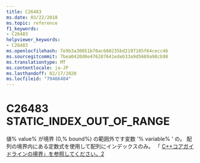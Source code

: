 ```yaml
---
title: C26483
ms.date: 03/22/2018
ms.topic: reference
f1_keywords:
- C26483
helpviewer_keywords:
- C26483
ms.openlocfilehash: 7e9b3a30051b70ac660235bd2197185f64cecc46
ms.sourcegitcommit: 7bea0420d0e476287641edeb33a9d5689a98cb98
ms.translationtype: MT
ms.contentlocale: ja-JP
ms.lasthandoff: 02/17/2020
ms.locfileid: "79466484"
---
```

# <a name="c26483-static_index_out_of_range"></a>C26483 STATIC_INDEX_OUT_OF_RANGE

値% value% が境界 (0,% bound%) の範囲外です変数 '% variable% ' の。 配列の境界内にある定数式を使用して配列にインデックスのみ。 「 [ C++コアガイドラインの境界」を参照してください。2](https://github.com/isocpp/CppCoreGuidelines/blob/master/CppCoreGuidelines.md#SS-bounds)
